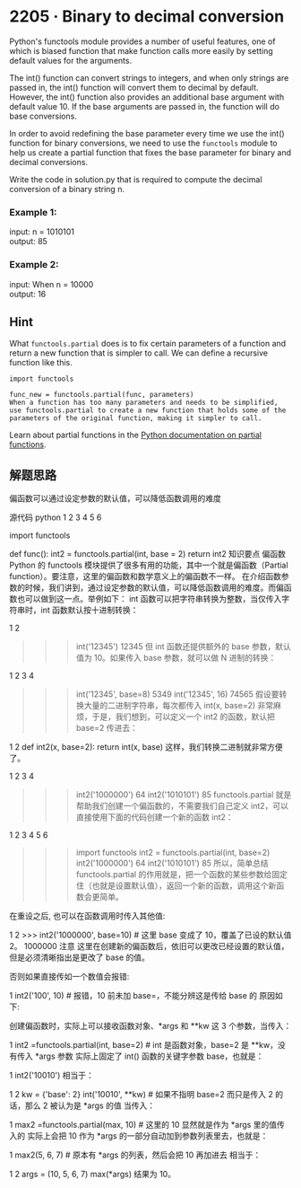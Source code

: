 # 2205 · Binary to decimal conversion

Python's functools module provides a number of useful features,
one of which is biased function that make function calls more easily by setting default values for the arguments.

The int() function can convert strings to integers, and when only strings are passed in,
the int() function will convert them to decimal by default.
However, the int() function also provides an additional base argument with default value 10.
If the base arguments are passed in, the function will do base conversions.

In order to avoid redefining the base parameter every time we use the int() function for binary conversions,
we need to use the `functools` module to help us create a partial function that
fixes the base parameter for binary and decimal conversions.

Write the code in solution.py that is required to compute the decimal conversion of a binary string n.


### Example 1:
input: n = 1010101 \
output: 85

### Example 2:

input: When n = 10000 \
output: 16


## Hint 

What `functools.partial` does is to fix certain parameters of a function and return
a new function that is simpler to call. We can define a recursive function like this.

```
import functools

func_new = functools.partial(func, parameters)
When a function has too many parameters and needs to be simplified, use functools.partial to create a new function that holds some of the parameters of the original function, making it simpler to call.
```

Learn about partial functions in the [Python documentation on partial functions](https://blog.csdn.net/qq_43030934/article/details/104048662).



## 解题思路
偏函数可以通过设定参数的默认值，可以降低函数调用的难度

源代码
python
1
2
3
4
5
6

import functools

def func():
int2 = functools.partial(int, base = 2)
return int2
知识要点
偏函数
Python 的 functools 模块提供了很多有用的功能，其中一个就是偏函数（Partial function）。要注意，这里的偏函数和数学意义上的偏函数不一样。
在介绍函数参数的时候，我们讲到，通过设定参数的默认值，可以降低函数调用的难度。而偏函数也可以做到这一点。举例如下：
int 函数可以把字符串转换为整数，当仅传入字符串时，int 函数默认按十进制转换：

1
2
>>> int('12345')
12345
但 int 函数还提供额外的 base 参数，默认值为 10。如果传入 base 参数，就可以做 N 进制的转换：

1
2
3
4
>>> int('12345', base=8)
5349
>>> int('12345', 16)
74565
假设要转换大量的二进制字符串，每次都传入 int(x, base=2) 非常麻烦，于是，我们想到，可以定义一个 int2 的函数，默认把 base=2 传进去：

1
2
def int2(x, base=2):
return int(x, base)
这样，我们转换二进制就非常方便了。

1
2
3
4
>>> int2('1000000')
64
>>> int2('1010101')
85
functools.partial 就是帮助我们创建一个偏函数的，不需要我们自己定义 int2，可以直接使用下面的代码创建一个新的函数 int2：

1
2
3
4
5
6
>>> import functools
>>> int2 = functools.partial(int, base=2)
>>> int2('1000000')
64
>>> int2('1010101')
85
所以，简单总结 functools.partial 的作用就是，把一个函数的某些参数给固定住（也就是设置默认值），返回一个新的函数，调用这个新函数会更简单。

在重设之后, 也可以在函数调用时传入其他值:

1
2
​>>> int2('1000000', base=10)  # 这里 base 变成了 10，覆盖了已设的默认值 2。
1000000
注意 这里在创建新的偏函数后，依旧可以更改已经设置的默认值，但是必须清晰指出是更改了 base 的值。

否则如果直接传如一个数值会报错:

1
int2('100', 10)  # 报错，10 前未加 base=，不能分辨这是传给 base 的
原因如下:

创建偏函数时，实际上可以接收函数对象、*args 和 **kw 这 3 个参数，当传入：

1
int2 =functools.partial(int, base=2)  # int 是函数对象，base=2 是 **kw，没有传入 *args 参数
实际上固定了 int() 函数的关键字参数 base，也就是：

1
int2('10010')
相当于：

1
2
kw = {'base': 2}
int('10010', **kw)  # 如果不指明 base=2 而只是传入 2 的话，那么 2 被认为是 *args 的值
当传入：

1
max2 =functools.partial(max, 10)  # 这里的 10 显然就是作为 *args 里的值传入的
实际上会把 10 作为 *args 的一部分自动加到参数列表里去，也就是：

1
max2(5, 6, 7)  # 原本有 *args 的列表，然后会把 10 再加进去
相当于：

1
2
args = (10, 5, 6, 7)
max(*args)
结果为 10。